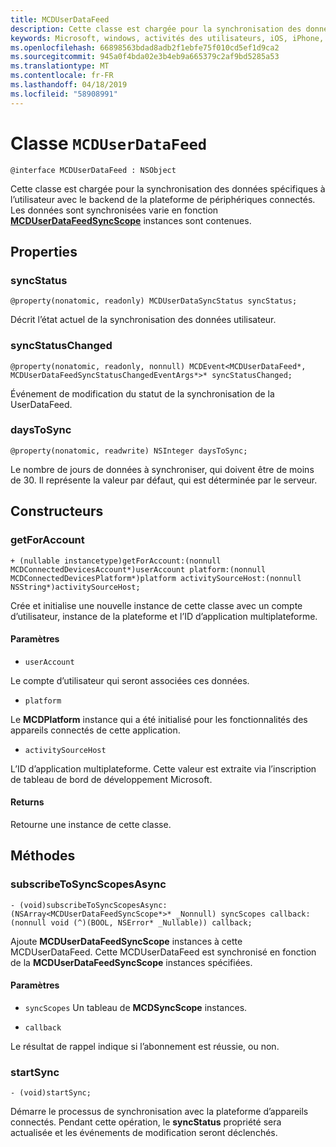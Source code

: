 ```yaml
---
title: MCDUserDataFeed
description: Cette classe est chargée pour la synchronisation des données spécifiques à l’utilisateur avec le backend de la plateforme de périphériques connectés.
keywords: Microsoft, windows, activités des utilisateurs, iOS, iPhone, objectiveC, les appareils, Project Rome connectés
ms.openlocfilehash: 66898563bdad8adb2f1ebfe75f010cd5ef1d9ca2
ms.sourcegitcommit: 945a0f4bda02e3b4eb9a665379c2af9bd5285a53
ms.translationtype: MT
ms.contentlocale: fr-FR
ms.lasthandoff: 04/18/2019
ms.locfileid: "58908991"
---
```

# <a name="class-mcduserdatafeed"></a>Classe `MCDUserDataFeed`

```
@interface MCDUserDataFeed : NSObject
```

Cette classe est chargée pour la synchronisation des données spécifiques à l’utilisateur avec le backend de la plateforme de périphériques connectés. Les données sont synchronisées varie en fonction **[MCDUserDataFeedSyncScope](MCDUserDataFeedSyncScope.md)** instances sont contenues.

## <a name="properties"></a>Properties

### <a name="syncstatus"></a>syncStatus
`@property(nonatomic, readonly) MCDUserDataSyncStatus syncStatus;`

Décrit l’état actuel de la synchronisation des données utilisateur.

### <a name="syncstatuschanged"></a>syncStatusChanged
`@property(nonatomic, readonly, nonnull) MCDEvent<MCDUserDataFeed*, MCDUserDataFeedSyncStatusChangedEventArgs*>* syncStatusChanged;`

Événement de modification du statut de la synchronisation de la UserDataFeed.

### <a name="daystosync"></a>daysToSync
`@property(nonatomic, readwrite) NSInteger daysToSync;`

Le nombre de jours de données à synchroniser, qui doivent être de moins de 30.  Il représente la valeur par défaut, qui est déterminée par le serveur.

## <a name="constructors"></a>Constructeurs

### <a name="getforaccount"></a>getForAccount
`+ (nullable instancetype)getForAccount:(nonnull MCDConnectedDevicesAccount*)userAccount
                                   platform:(nonnull MCDConnectedDevicesPlatform*)platform
                         activitySourceHost:(nonnull NSString*)activitySourceHost;`

Crée et initialise une nouvelle instance de cette classe avec un compte d’utilisateur, instance de la plateforme et l’ID d’application multiplateforme.

#### <a name="parameters"></a>Paramètres
* `userAccount` 

Le compte d’utilisateur qui seront associées ces données.

* `platform` 

Le **MCDPlatform** instance qui a été initialisé pour les fonctionnalités des appareils connectés de cette application.

* `activitySourceHost` 

L’ID d’application multiplateforme. Cette valeur est extraite via l’inscription de tableau de bord de développement Microsoft.

#### <a name="returns"></a>Returns
Retourne une instance de cette classe.

## <a name="methods"></a>Méthodes

### <a name="subscribetosyncscopesasync"></a>subscribeToSyncScopesAsync
`- (void)subscribeToSyncScopesAsync:(NSArray<MCDUserDataFeedSyncScope*>* _Nonnull) syncScopes callback:(nonnull void (^)(BOOL, NSError* _Nullable)) callback;`

Ajoute **MCDUserDataFeedSyncScope** instances à cette MCDUserDataFeed.  Cette MCDUserDataFeed est synchronisé en fonction de la **MCDUserDataFeedSyncScope** instances spécifiées.

#### <a name="parameters"></a>Paramètres

* `syncScopes` Un tableau de **MCDSyncScope** instances.

* `callback`

Le résultat de rappel indique si l’abonnement est réussie, ou non. 

### <a name="startsync"></a>startSync
`- (void)startSync;`

Démarre le processus de synchronisation avec la plateforme d’appareils connectés. Pendant cette opération, le **syncStatus** propriété sera actualisée et les événements de modification seront déclenchés.